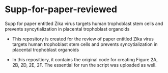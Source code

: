 # Supp-for-paper-reviewed
Supp for paper entitled Zika virus targets human trophoblast stem cells and prevents syncytialization in placental trophoblast organoids
* This repository is created for the review of paper entitled Zika virus targets human trophoblast stem cells and prevents syncytialization in placental trophoblast organoids

* In this repositiory, it contains the original code for creating Figure 2A, 2B, 2D, 2E, 2F. The essential for run the script was uploaded as well.
